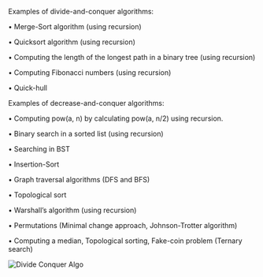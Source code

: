 Examples of divide-and-conquer algorithms:

• Merge-Sort algorithm (using recursion)

• Quicksort algorithm (using recursion)

• Computing the length of the longest path in a binary tree (using recursion)

• Computing Fibonacci numbers (using recursion)

• Quick-hull


Examples of decrease-and-conquer algorithms:

• Computing pow(a, n) by calculating pow(a, n/2) using recursion.

• Binary search in a sorted list (using recursion)

• Searching in BST

• Insertion-Sort

• Graph traversal algorithms (DFS and BFS)

• Topological sort

• Warshall’s algorithm (using recursion)

• Permutations (Minimal change approach, Johnson-Trotter algorithm)

• Computing a median, Topological sorting, Fake-coin problem (Ternary search)

![Divide Conquer Algo](https://github.com/ankitmehrotrachemistry/C_Sharp_Data_Structures_Algorithms/assets/64391917/aa559538-31bd-4333-b38b-33f5ed339e3b)
